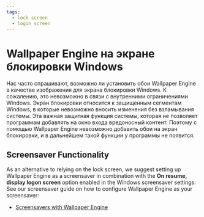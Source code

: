 ```yaml
---
tags:
  - lock screen
  - login screen
---
```


# Wallpaper Engine на экране блокировки Windows

Нас часто спрашивают, возможно ли установить обои Wallpaper Engine в качестве изображения для экрана блокировки Windows. К сожалению, это невозможно в связи с внутренними ограничениями Windows. Экран блокировки относится к защищенным сегментам Windows, в которые невозможно вносить изменения без взламывания системы. Эта важная защитная функция системы, которая не позволяет программам добавлять на окно входа вредоносный контент. Поэтому с помощью Wallpaper Engine невозможно добавить обои на экран блокировки, и в дальнейшем такой функции у программы не появится.

## Screensaver Functionality

As an alternative to relying on the lock screen, we suggest setting up Wallpaper Engine as a screensaver in combination with the **On resume, display logon screen** option enabled in the Windows screensaver settings. See our screensaver guide on how to configure Wallpaper Engine as your screensaver:

* [Screensavers with Wallpaper Engine](/functionality/screensaver.html)